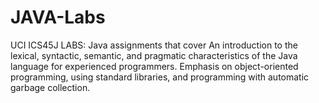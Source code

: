 # JAVA-Labs
UCI ICS45J LABS: Java assignments that cover An introduction to the lexical, syntactic, semantic, and pragmatic characteristics of the Java language for experienced programmers. Emphasis on object-oriented programming, using standard libraries, and programming with automatic garbage collection.
